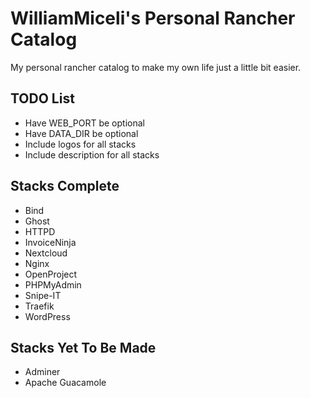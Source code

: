 # WilliamMiceli's Personal Rancher Catalog

My personal rancher catalog to make my own life just a little bit easier.

## TODO List

* Have WEB_PORT be optional
* Have DATA_DIR be optional
* Include logos for all stacks
* Include description for all stacks

## Stacks Complete

* Bind
* Ghost
* HTTPD
* InvoiceNinja
* Nextcloud
* Nginx
* OpenProject
* PHPMyAdmin
* Snipe-IT
* Traefik
* WordPress

## Stacks Yet To Be Made

* Adminer
* Apache Guacamole
